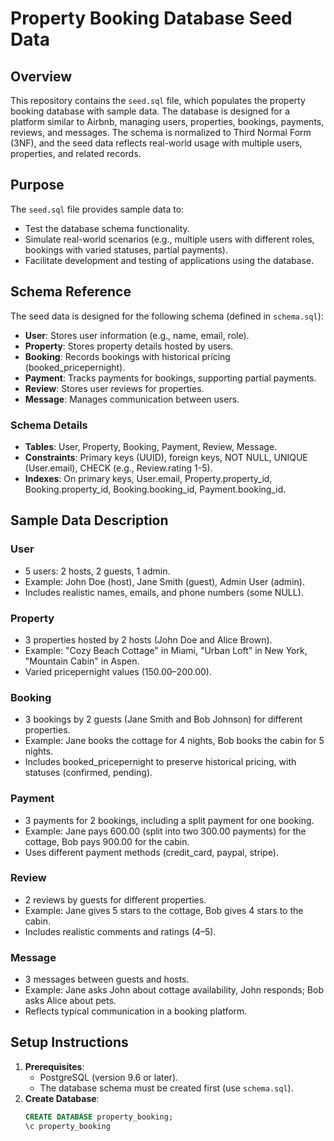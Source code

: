 # Property Booking Database Seed Data

## Overview
This repository contains the `seed.sql` file, which populates the property booking database with sample data. The database is designed for a platform similar to Airbnb, managing users, properties, bookings, payments, reviews, and messages. The schema is normalized to Third Normal Form (3NF), and the seed data reflects real-world usage with multiple users, properties, and related records.

## Purpose
The `seed.sql` file provides sample data to:
- Test the database schema functionality.
- Simulate real-world scenarios (e.g., multiple users with different roles, bookings with varied statuses, partial payments).
- Facilitate development and testing of applications using the database.

## Schema Reference
The seed data is designed for the following schema (defined in `schema.sql`):
- **User**: Stores user information (e.g., name, email, role).
- **Property**: Stores property details hosted by users.
- **Booking**: Records bookings with historical pricing (booked_pricepernight).
- **Payment**: Tracks payments for bookings, supporting partial payments.
- **Review**: Stores user reviews for properties.
- **Message**: Manages communication between users.

### Schema Details
- **Tables**: User, Property, Booking, Payment, Review, Message.
- **Constraints**: Primary keys (UUID), foreign keys, NOT NULL, UNIQUE (User.email), CHECK (e.g., Review.rating 1-5).
- **Indexes**: On primary keys, User.email, Property.property_id, Booking.property_id, Booking.booking_id, Payment.booking_id.

## Sample Data Description

### User
- 5 users: 2 hosts, 2 guests, 1 admin.
- Example: John Doe (host), Jane Smith (guest), Admin User (admin).
- Includes realistic names, emails, and phone numbers (some NULL).

### Property
- 3 properties hosted by 2 hosts (John Doe and Alice Brown).
- Example: "Cozy Beach Cottage" in Miami, "Urban Loft" in New York, "Mountain Cabin" in Aspen.
- Varied pricepernight values (150.00–200.00).

### Booking
- 3 bookings by 2 guests (Jane Smith and Bob Johnson) for different properties.
- Example: Jane books the cottage for 4 nights, Bob books the cabin for 5 nights.
- Includes booked_pricepernight to preserve historical pricing, with statuses (confirmed, pending).

### Payment
- 3 payments for 2 bookings, including a split payment for one booking.
- Example: Jane pays 600.00 (split into two 300.00 payments) for the cottage, Bob pays 900.00 for the cabin.
- Uses different payment methods (credit_card, paypal, stripe).

### Review
- 2 reviews by guests for different properties.
- Example: Jane gives 5 stars to the cottage, Bob gives 4 stars to the cabin.
- Includes realistic comments and ratings (4–5).

### Message
- 3 messages between guests and hosts.
- Example: Jane asks John about cottage availability, John responds; Bob asks Alice about pets.
- Reflects typical communication in a booking platform.

## Setup Instructions
1. **Prerequisites**:
   - PostgreSQL (version 9.6 or later).
   - The database schema must be created first (use `schema.sql`).
2. **Create Database**:
   ```sql
   CREATE DATABASE property_booking;
   \c property_booking